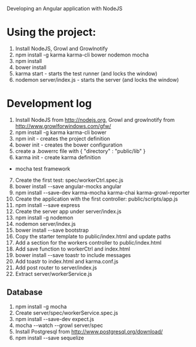 Developing an Angular application with NodeJS

Using the project:
==================
1. Install NodeJS, Growl and Growlnotify
2. npm install -g karma karma-cli bower nodemon mocha
3. npm install
4. bower install
5. karma start - starts the test runner (and locks the window)
6. nodemon server/index.js - starts the server (and locks the window)



Development log
===============

1. Install NodeJS from http://nodejs.org,
   Growl and growlnotify from http://www.growlforwindows.com/gfw/
2. npm install -g karma karma-cli bower
3. npm init - creates the project definition
4. bower init - creates the bower configuration
5. create a .bowerrc file with
  { "directory" : "public/lib" }
6. karma init - create karma definition
  * mocha test framework
7. Create the first test: spec/workerCtrl.spec.js
8. bower install --save angular-mocks angular
9. npm install --save-dev karma-mocha karma-chai karma-growl-reporter
9. Create the application with the first controller: 
   public/scripts/app.js
9. npm install --save express
9. Create the server app under server/index.js
9. npm install -g nodemon
9. nodemon server/index.js
9. bower install --save bootstrap
9. Copy the starter template to public/index.html and update paths
9. Add a section for the workers controller to public/index.html
9. Add save function to workerCtrl and index.html
9. bower install --save toastr to include messages
9. Add toastr to index.html and karma.conf.js
9. Add post router to server/index.js
9. Extract server/workerService.js

Database
--------
1. npm install -g mocha
2. Create server/spec/workerService.spec.js
3. npm install --save-dev expect.js
4. mocha --watch --growl server/spec
5. Install Postgresql from http://www.postgresql.org/download/
6. npm install --save sequelize


